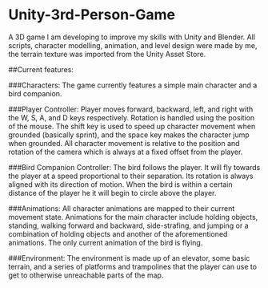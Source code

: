 # Unity-3rd-Person-Game
A 3D game I am developing to improve my skills with Unity and Blender. All scripts, character modelling, animation,
and level design were made by me, the terrain texture was imported from the Unity Asset Store.



##Current features:


###Characters:
The game currently features a simple main character and a bird companion.

###Player Controller:
Player moves forward, backward, left, and right with the W, S, A, and D keys respectively. 
Rotation is handled using the position of the mouse. The shift key is used to speed up character 
movement when grounded (basically sprint), and the space key makes the character jump when grounded. 
All character movement is relative to the position and rotation of the camera which is always at a 
fixed offset from the player.

###Bird Companion Controller:
The bird follows the player. It will fly towards the player at a speed proportional to their separation.
Its rotation is always aligned with its direction of motion. When the bird is within a certain distance 
of the player he it will begin to circle above the player. 

###Animations:
All character animations are mapped to their current movement state. Animations for the main character
include holding objects, standing, walking forward and backward, side-strafing, and jumping or a combination
of holding objects and another of the aforementioned animations. The only current animation of the bird is 
flying.

###Environment:
The environment is made up of an elevator, some basic terrain, and a series of platforms and trampolines that
the player can use to get to otherwise unreachable parts of the map.

